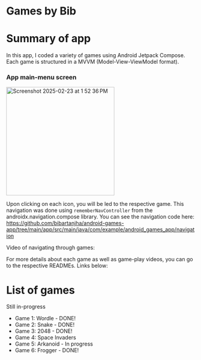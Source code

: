 # Games by Bib
  
# Summary of app
In this app, I coded a variety of games using Android Jetpack Compose. Each game is structured in a MVVM (Model-View-ViewModel format). 

### App main-menu screen
<img width="288" alt="Screenshot 2025-02-23 at 1 52 36 PM" src="https://github.com/user-attachments/assets/f51b6614-a2a0-4bb8-ac35-99f1840b534c" />

Upon clicking on each icon, you will be led to the respective game. This navigation was done using `rememberNavController` from the androidx.navigation.compose library. You can see the navigation code here: https://github.com/bibartanjha/android-games-app/tree/main/app/src/main/java/com/example/android_games_app/navigation

Video of navigating through games:


For more details about each game as well as game-play videos, you can go to the respective READMEs. Links below:




# List of games
Still in-progress

- Game 1: Wordle - DONE!
- Game 2: Snake - DONE!
- Game 3: 2048 - DONE!
- Game 4: Space Invaders
- Game 5: Arkanoid - In progress
- Game 6: Frogger - DONE!
